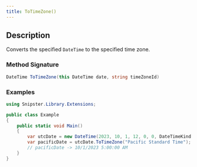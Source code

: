 ```yaml
---
title: ToTimeZone()
---
```


## Description
Converts the specified `DateTime` to the specified time zone.

### Method Signature

```csharp
DateTime ToTimeZone(this DateTime date, string timeZoneId)
```
### Examples

```csharp
using Snipster.Library.Extensions;

public class Example
{
    public static void Main()
    {
        var utcDate = new DateTime(2023, 10, 1, 12, 0, 0, DateTimeKind.Utc);
        var pacificDate = utcDate.ToTimeZone("Pacific Standard Time");
        // pacificDate -> 10/1/2023 5:00:00 AM
    }
}
```